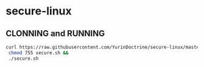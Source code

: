 # secure-linux

## CLONNING and RUNNING

```sh
curl https://raw.githubusercontent.com/YurinDoctrine/secure-linux/master/secure.sh >secure.sh &&
 chmod 755 secure.sh &&
 ./secure.sh
```
